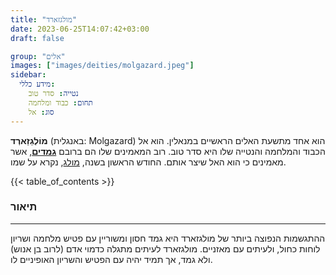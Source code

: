 ```yaml
---
title: "מולגזארד"
date: 2023-06-25T14:07:42+03:00
draft: false

group: "אלים"
images: ["images/deities/molgazard.jpeg"]
sidebar:
  מידע כללי:
    נטייה: סדר טוב
    תחום: כבוד ומלחמה
    סוג: אל
---
```


**מוֹלְגֵזַארְד** (באנגלית: Molgazard) הוא אחד מתשעת האלים הראשיים במנאלין. הוא אל הכבוד והמלחמה והנטייה שלו היא סדר טוב. רוב המאמינים שלו הם ברובם [**גמדים**](../../races/dwarf), אשר מאמינים כי הוא האל שיצר אותם. החודש הראשון בשנה, [מולג](../../history/calender/molg), נקרא על שמו.

<!--more-->

{{< table_of_contents >}}

### תיאור

---

ההתגשמות הנפוצה ביותר של מולגזארד היא גמד חסון ומשוריין עם פטיש מלחמה ושריון לוחות כחול, ולעיתים עם מאזניים. מולגזארד לעיתים מתגלה כדמוי אדם (לרוב בן אנוש) ולא גמד, אך תמיד יהיה עם הפטיש והשריון האופיניים לו.
